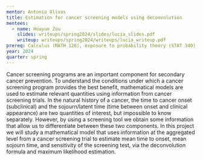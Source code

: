 ```yaml
---
mentor: Antonio Olivas
title: Estimation for cancer screening models using deconvolution
mentees:
  - name: Huayue Zou
    slides: writeups/spring2024/slides/lucia_slides.pdf
    writeup: writeups/spring2024/writeups/lucia_writeup.pdf
prereq: Calculus (MATH 126), exposure to probability theory (STAT 340), and experience with R.
year: 2024
quarter: spring
---
```

Cancer screening programs are an important component for secondary cancer prevention. To understand the conditions under which a cancer screening program provides the best benefit, mathematical models are used to estimate relevant quantities using information from cancer screening trials.
In the natural history of a cancer, the time to cancer onset (subclinical) and the sojourn/latent time (time between onset and clinical appearance) are two quantities of interest, but impossible to know separately.  However, by using a screening tool we obtain some information that allow us to differentiate between these two components.
In this project we will study a mathematical model that uses information at the aggregated level from a cancer screening trial to estimate mean time to onset, mean sojourn time, and sensitivity of the screening test, via the deconvolution formula and maximum likelihood estimation.